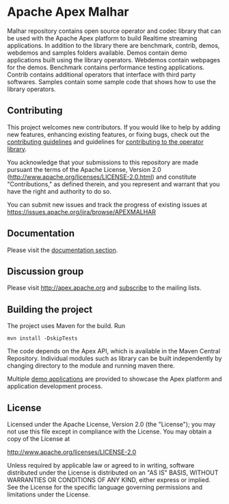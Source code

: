 Apache Apex Malhar
===============================

Malhar repository contains open source operator and codec library that can be used with the Apache Apex platform to build Realtime streaming applications. In addition to the library there are benchmark, contrib, demos, webdemos and samples folders available. Demos contain demo applications built using the library operators. Webdemos contain webpages for the demos. Benchmark contains performance testing applications. Contrib contains additional operators that interface with third party softwares. Samples contain some sample code that shows how to use the library operators.

Contributing
------------

This project welcomes new contributors.  If you would like to help by adding new features, enhancing existing features, or fixing bugs, check out the [contributing guidelines](http://apex.apache.org/contributing.html) and guidelines for [contributing to the operator library](http://apex.apache.org/malhar-contributing.html). 

You acknowledge that your submissions to this repository are made pursuant the terms of the Apache License, Version 2.0 (http://www.apache.org/licenses/LICENSE-2.0.html) and constitute "Contributions," as defined therein, and you represent and warrant that you have the right and authority to do so.

You can submit new issues and track the progress of existing issues at https://issues.apache.org/jira/browse/APEXMALHAR

Documentation
-------------

Please visit the [documentation section](http://apex.apache.org/docs.html).

Discussion group
--------------------

Please visit http://apex.apache.org and [subscribe](http://apex.apache.org/community.html) to the mailing lists.

Building the project
--------------------

The project uses Maven for the build. Run
```
mvn install -DskipTests
```

The code depends on the Apex API, which is available in the Maven Central Repository.  Individual modules such as library can be built independently by changing directory to the module and running maven there.

Multiple [demo applications](demos/) are provided to showcase the Apex platform and application development process. 

License
--------------------

Licensed under the Apache License, Version 2.0 (the "License"); you may not use this file except in compliance with the License. You may obtain a copy of the License at

http://www.apache.org/licenses/LICENSE-2.0

Unless required by applicable law or agreed to in writing, software distributed under the License is distributed on an "AS IS" BASIS, WITHOUT WARRANTIES OR CONDITIONS OF ANY KIND, either express or implied. See the License for the specific language governing permissions and limitations under the License.
